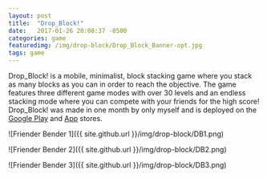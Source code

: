 ```yaml
---
layout: post
title:  "Drop_Block!"
date:   2017-01-26 20:08:37 -0500
categories: game
featuredimg: /img/drop-block/Drop_Block_Banner-opt.jpg
tags: game
---
```

Drop_Block! is a mobile, minimalist, block stacking game where you stack as many blocks as you can in order to reach the objective. The game features three different game modes with over 30 levels and an endless stacking mode where you can compete with your friends for the high score! Drop_Block! was made in one month by only myself and is deployed on the [Google Play](https://play.google.com/store/apps/details?id=com.Connor_Botts.Drop_Block) and [App](https://itunes.apple.com/us/app/drop-block!/id1149103878?mt=8) stores.

![Friender Bender 1]({{ site.github.url }}/img/drop-block/DB1.png)

![Friender Bender 2]({{ site.github.url }}/img/drop-block/DB2.png)

![Friender Bender 3]({{ site.github.url }}/img/drop-block/DB3.png)
